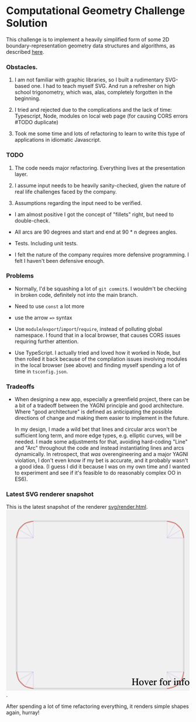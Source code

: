 

# Computational Geometry Challenge Solution

This challenge is to implement a heavily simplified form of some 2D
boundary-representation geometry data structures and algorithms, as described [here](GeometryTakeHome.md).


### Obstacles. 

1. I am not familiar with graphic libraries, so I built a rudimentary SVG-based one. I had to teach myself SVG. And run a refresher on high school trigonometry, which was, alas, completely forgotten in the beginning.

2. I tried and rejected due to the complications and the lack of time: Typescript, Node, modules on local web page (for causing CORS errors #TODO duplicate)

3. Took me some time and lots of refactoring to learn to write this type of applications in idiomatic Javascript. 





### TODO

1. The code needs major refactoring. Everything lives at the presentation layer.

2. I assume input needs to be heavily sanity-checked, given the nature of real life challenges faced by the company.

3. Assumptions regarding the input need to be verified.

 *  I am almost positive I got the concept of "fillets" right, but need to double-check.

 * All arcs are 90 degrees and start and end at 90 * n degrees angles.
 
 * Tests. Including unit tests.
 
 * I felt the nature of the company requires more defensive programming. I felt I haven't been defensive enough.

### Problems

* Normally, I'd be squashing a lot of `git commit`s. I wouldm't be checking in broken code, definitely not into the main branch.

* Need to use `const` a lot more

* use the arrow `=>` syntax

* Use `module`/`export`/`import`/`require`, instead of polluting global namespace. I found that in a local browser, that causes CORS issues requiring further attention.

* Use TypeScript. I actually tried and loved how it worked in Node, but then rolled it back because of the compilation issues involving modules in the local browser (see above) and finding myself spending a lot of time in `tsconfig.json`. 

### Tradeoffs

* When designing a new app, especially a greenfield project, there can be a bit of a tradeoff between the YAGNI principle and good architecture. Where "good architecture" is defined as anticipating the possible directions of change and making them easier to implement in the future.

    In my design, I made a wild bet that lines and circular arcs won't be sufficient long term, and more edge types, e.g. elliptic curves, will be needed. I made some adjustments for that, avoiding hard-coding "Line" and "Arc" throughout the code and instead instantiating lines and arcs dynamically. In retrospect, that *was* overengineering and a major YAGNI violation, I don't even know if my bet is accurate, and it probably wasn't a good idea. (I guess I did it because I was on my own time and I wanted to experiment and see if it's feasible to do reasonably complex OO in ES6).
    

### Latest SVG renderer snapshot

This is the latest snapshot of the  renderer [svg/render.html](svg/render.html).
![Snapshot](svg/snapshot.png).

After spending a lot of time refactoring everything, it renders simple shapes again, hurray!







